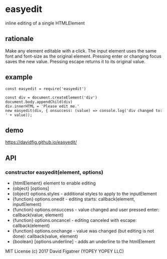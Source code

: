 # easyedit
inline editing of a single HTMLElement

## rationale

Make any element editable with a click. The input element uses the same font and font-size as the original element. Pressing enter or changing focus saves the new value. Pressing escape returns it to its original value.

## example

    const easyedit = require('easyedit')

    const div = document.createElement('div')
    document.body.appendChild(div)
    div.innerHTML = 'Please edit me.'
    new easyedit(div, { onsuccess: (value) => console.log('div changed to: ' + value));

## demo
https://davidfig.github.io/easyedit/


## API

### constructor easyedit(element, options)

- {htmlElement} element to enable editing
- {object} [options]
- {object} options.styles - additional styles to apply to the inputElement
- {function} options.onedit - editing starts: callback(element, inputElement)
- {function} options.onsuccess - value changed and user pressed enter: callback(value, element)
- {function} options.oncancel - editing canceled with escape: callback(element)
- {function} options.onchange - value was changed (but editing is not done): callback(value, element)
- {boolean} [options.underline] - adds an underline to the htmlElement

MIT License
(c) 2017 David Figatner (YOPEY YOPEY LLC)